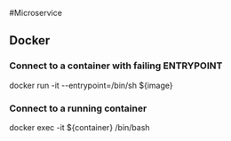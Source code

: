#Microservice

## Docker
### Connect to a container with failing ENTRYPOINT
docker run -it --entrypoint=/bin/sh ${image}

### Connect to a running container
docker exec -it ${container} /bin/bash
